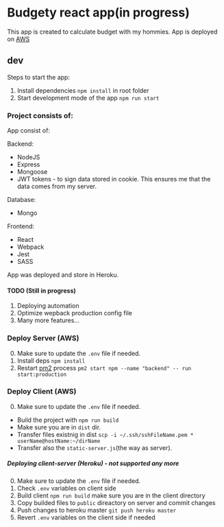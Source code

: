 # Budgety react app(in progress)

This app is created to calculate budget with my hommies. App is deployed on [AWS](http://ec2-18-216-56-193.us-east-2.compute.amazonaws.com)

## dev

Steps to start the app:

1. Install dependencies `npm install` in root folder
2. Start development mode of the app `npm run start`

### Project consists of:

App consist of:

Backend:

- NodeJS
- Express
- Mongoose
- JWT tokens - to sign data stored in cookie. This ensures me that the data comes from my server.

Database:

- Mongo

Frontend:

- React
- Webpack
- Jest
- SASS

App was deployed and store in Heroku.

#### TODO (Still in progress)

1. Deploying automation
2. Optimize wepback production config file
3. Many more features...

### Deploy Server (AWS)

0. Make sure to update the `.env` file if needed.
1. Install deps `npm install`
1. Restart [pm2](http://pm2.keymetrics.io/docs/usage/quick-start/) process `pm2 start npm --name "backend" -- run start:production`

### Deploy Client (AWS)

0. Make sure to update the `.env` file if needed.

- Build the project with `npm run build`
- Make sure you are in `dist` dir.
- Transfer files existnig in dist `scp -i ~/.ssh/sshFileName.pem * userName@hostName:~/dirName`
- Transfer also the `static-server.js`(the way as server).

##### Deploying client-server (Heroku) - not supported any more

0. Make sure to update the `.env` file if needed.
1. Check `.env` variables on client side
1. Build client `npm run build` make sure you are in the client directory
1. Copy builded files to `public` direactory on server and commit changes
1. Push changes to heroku master `git push heroku master`
1. Revert `.env` variables on the client side if needed
